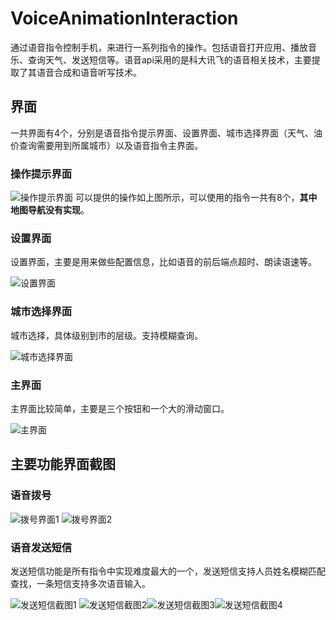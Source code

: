 # VoiceAnimationInteraction
通过语音指令控制手机，来进行一系列指令的操作。包括语音打开应用、播放音乐、查询天气、发送短信等。语音api采用的是科大讯飞的语音相关技术，主要提取了其语音合成和语音听写技术。

## 界面

一共界面有4个，分别是语音指令提示界面、设置界面、城市选择界面（天气、油价查询需要用到所属城市）以及语音指令主界面。

### 操作提示界面

![操作提示界面](./img/1.png)
可以提供的操作如上图所示，可以使用的指令一共有8个，**其中地图导航没有实现**。

### 设置界面

设置界面，主要是用来做些配置信息，比如语音的前后端点超时、朗读语速等。

![设置界面](./img/2.png)

### 城市选择界面

城市选择，具体级别到市的层级。支持模糊查询。

![城市选择界面](./img/3.png)

### 主界面

主界面比较简单，主要是三个按钮和一个大的滑动窗口。

![主界面](./img/4.png)

## 主要功能界面截图

### 语音拨号

![拨号界面1](./img/5.png)  ![拨号界面2](./img/6.png)

### 语音发送短信

发送短信功能是所有指令中实现难度最大的一个，发送短信支持人员姓名模糊匹配查找，一条短信支持多次语音输入。

![发送短信截图1](./img/7.png) ![发送短信截图2](./img/8.png)![发送短信截图3](./img/9.png)![发送短信截图4](./img/10.png)